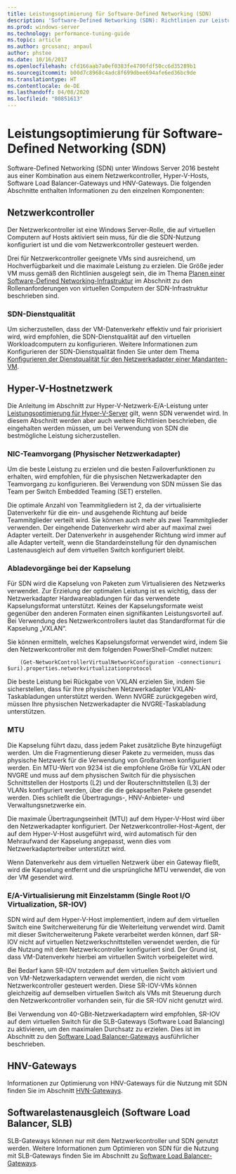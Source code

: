 ```yaml
---
title: Leistungsoptimierung für Software-Defined Networking (SDN)
description: 'Software-Defined Networking (SDN): Richtlinien zur Leistungsoptimierung'
ms.prod: windows-server
ms.technology: performance-tuning-guide
ms.topic: article
ms.author: grcusanz; anpaul
author: phstee
ms.date: 10/16/2017
ms.openlocfilehash: cfd166aab7a0ef0383fe4700fdf50cc6d35289b1
ms.sourcegitcommit: b00d7c8968c4adc8f699dbee694afe6ed36bc9de
ms.translationtype: HT
ms.contentlocale: de-DE
ms.lasthandoff: 04/08/2020
ms.locfileid: "80851613"
---
```

# <a name="performance-tuning-software-defined-networks"></a>Leistungsoptimierung für Software-Defined Networking (SDN)

Software-Defined Networking (SDN) unter Windows Server 2016 besteht aus einer Kombination aus einem Netzwerkcontroller, Hyper-V-Hosts, Software Load Balancer-Gateways und HNV-Gateways.  Die folgenden Abschnitte enthalten Informationen zu den einzelnen Komponenten:

## <a name="network-controller"></a>Netzwerkcontroller

Der Netzwerkcontroller ist eine Windows Server-Rolle, die auf virtuellen Computern auf Hosts aktiviert sein muss, für die die SDN-Nutzung konfiguriert ist und die vom Netzwerkcontroller gesteuert werden.

Drei für Netzwerkcontroller geeignete VMs sind ausreichend, um Hochverfügbarkeit und die maximale Leistung zu erzielen.  Die Größe jeder VM muss gemäß den Richtlinien ausgelegt sein, die im Thema [Planen einer Software-Defined Networking-Infrastruktur](../../../../networking/sdn/plan/Plan-a-Software-Defined-Network-Infrastructure.md) im Abschnitt zu den Rollenanforderungen von virtuellen Computern der SDN-Infrastruktur beschrieben sind.

### <a name="sdn-quality-of-service-qos"></a>SDN-Dienstqualität

Um sicherzustellen, dass der VM-Datenverkehr effektiv und fair priorisiert wird, wird empfohlen, die SDN-Dienstqualität auf den virtuellen Workloadcomputern zu konfigurieren.  Weitere Informationen zum Konfigurieren der SDN-Dienstqualität finden Sie unter dem Thema [Konfigurieren der Dienstqualität für den Netzwerkadapter einer Mandanten-VM](../../../../networking/sdn/manage/Configure-QoS-for-Tenant-VM-Network-Adapter.md).

## <a name="hyper-v-host-networking"></a>Hyper-V-Hostnetzwerk

Die Anleitung im Abschnitt zur Hyper-V-Netzwerk-E/A-Leistung unter [Leistungsoptimierung für Hyper-V-Server](../../role/remote-desktop/session-hosts.md) gilt, wenn SDN verwendet wird. In diesem Abschnitt werden aber auch weitere Richtlinien beschrieben, die eingehalten werden müssen, um bei Verwendung von SDN die bestmögliche Leistung sicherzustellen.

### <a name="physical-network-adapter-nic-teaming"></a>NIC-Teamvorgang (Physischer Netzwerkadapter)

Um die beste Leistung zu erzielen und die besten Failoverfunktionen zu erhalten, wird empfohlen, für die physischen Netzwerkadapter den Teamvorgang zu konfigurieren.  Bei Verwendung von SDN müssen Sie das Team per Switch Embedded Teaming (SET) erstellen.  

Die optimale Anzahl von Teammitgliedern ist 2, da der virtualisierte Datenverkehr für die ein- und ausgehende Richtung auf beide Teammitglieder verteilt wird.  Sie können auch mehr als zwei Teammitglieder verwenden. Der eingehende Datenverkehr wird aber auf maximal zwei Adapter verteilt.  Der Datenverkehr in ausgehender Richtung wird immer auf alle Adapter verteilt, wenn die Standardeinstellung für den dynamischen Lastenausgleich auf dem virtuellen Switch konfiguriert bleibt.


### <a name="encapsulation-offloads"></a>Abladevorgänge bei der Kapselung

Für SDN wird die Kapselung von Paketen zum Virtualisieren des Netzwerks verwendet.  Zur Erzielung der optimalen Leistung ist es wichtig, dass der Netzwerkadapter Hardwareabladungen für das verwendete Kapselungsformat unterstützt.  Keines der Kapselungsformate weist gegenüber den anderen Formaten einen signifikanten Leistungsvorteil auf.  Bei Verwendung des Netzwerkcontrollers lautet das Standardformat für die Kapselung „VXLAN“.

Sie können ermitteln, welches Kapselungsformat verwendet wird, indem Sie den Netzwerkcontroller mit dem folgenden PowerShell-Cmdlet nutzen:

``` syntax
    (Get-NetworkControllerVirtualNetworkConfiguration -connectionuri $uri).properties.networkvirtualizationprotocol
```

Die beste Leistung bei Rückgabe von VXLAN erzielen Sie, indem Sie sicherstellen, dass für Ihre physischen Netzwerkadapter VXLAN-Taskabladungen unterstützt werden.  Wenn NVGRE zurückgegeben wird, müssen Ihre physischen Netzwerkadapter die NVGRE-Taskabladung unterstützen.

### <a name="mtu"></a>MTU

Die Kapselung führt dazu, dass jedem Paket zusätzliche Byte hinzugefügt werden.  Um die Fragmentierung dieser Pakete zu vermeiden, muss das physische Netzwerk für die Verwendung von Großrahmen konfiguriert werden.  Ein MTU-Wert von 9234 ist die empfohlene Größe für VXLAN oder NVGRE und muss auf dem physischen Switch für die physischen Schnittstellen der Hostports (L2) und der Routerschnittstellen (L3) der VLANs konfiguriert werden, über die die gekapselten Pakete gesendet werden.  Dies schließt die Übertragungs-, HNV-Anbieter- und Verwaltungsnetzwerke ein.

Die maximale Übertragungseinheit (MTU) auf dem Hyper-V-Host wird über den Netzwerkadapter konfiguriert. Der Netzwerkcontroller-Host-Agent, der auf dem Hyper-V-Host ausgeführt wird, wird automatisch für den Mehraufwand der Kapselung angepasst, wenn dies vom Netzwerkadaptertreiber unterstützt wird.  

Wenn Datenverkehr aus dem virtuellen Netzwerk über ein Gateway fließt, wird die Kapselung entfernt und die ursprüngliche MTU verwendet, die von der VM gesendet wird.

### <a name="single-root-io-virtualization-sr-iov"></a>E/A-Virtualisierung mit Einzelstamm (Single Root I/O Virtualization, SR-IOV)

SDN wird auf dem Hyper-V-Host implementiert, indem auf dem virtuellen Switch eine Switcherweiterung für die Weiterleitung verwendet wird.  Damit mit dieser Switcherweiterung Pakete verarbeitet werden können, darf SR-IOV nicht auf virtuellen Netzwerkschnittstellen verwendet werden, die für die Nutzung mit dem Netzwerkcontroller konfiguriert sind. Der Grund ist, dass VM-Datenverkehr hierbei am virtuellen Switch vorbeigeleitet wird.

Bei Bedarf kann SR-IOV trotzdem auf dem virtuellen Switch aktiviert und von VM-Netzwerkadaptern verwendet werden, die nicht vom Netzwerkcontroller gesteuert werden.  Diese SR-IOV-VMs können gleichzeitig auf demselben virtuellen Switch als VMs mit Steuerung durch den Netzwerkcontroller vorhanden sein, für die SR-IOV nicht genutzt wird.

Bei Verwendung von 40-GBit-Netzwerkadaptern wird empfohlen, SR-IOV auf dem virtuellen Switch für die SLB-Gateways (Software Load Balancing) zu aktivieren, um den maximalen Durchsatz zu erzielen.  Dies ist im Abschnitt zu den [Software Load Balancer-Gateways](slb-gateway-performance.md) ausführlicher beschrieben.

## <a name="hnv-gateways"></a>HNV-Gateways

Informationen zur Optimierung von HNV-Gateways für die Nutzung mit SDN finden Sie im Abschnitt [HVN-Gateways](hnv-gateway-performance.md).

## <a name="software-load-balancer-slb"></a>Softwarelastenausgleich (Software Load Balancer, SLB)

SLB-Gateways können nur mit dem Netzwerkcontroller und SDN genutzt werden.  Weitere Informationen zum Optimieren von SDN für die Nutzung mit SLB-Gateways finden Sie im Abschnitt zu [Software Load Balancer-Gateways](slb-gateway-performance.md).
